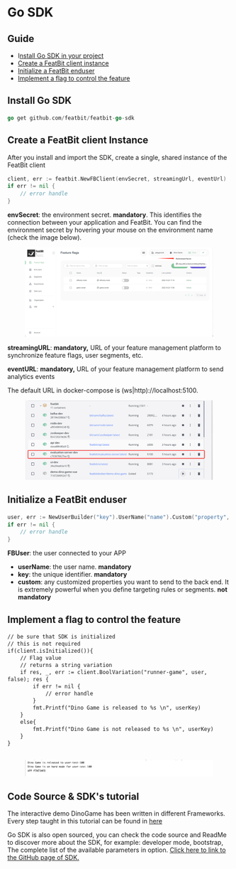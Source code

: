 # Go SDK

## Guide

* I[nstall Go SDK in your project](go-sdk.md#install-go-sdk)
* [Create a FeatBit client instance](go-sdk.md#create-a-featbit-client-instance)
* [Initialize a FeatBit enduser](go-sdk.md#initialize-a-featbit-enduser)
* [Implement a flag to control the feature](go-sdk.md#implement-a-flag-to-control-the-feature)

## Install Go SDK

```go
go get github.com/featbit/featbit-go-sdk

```

## Create a FeatBit client Instance

After you install and import the SDK, create a single, shared instance of the FeatBit client

```go
client, err := featbit.NewFBClient(envSecret, streamingUrl, eventUrl)
if err != nil {
    // error handle
}
```

**envSecret**: the environment secret. **mandatory**. This identifies the connection between your application and FeatBit. You can find the environment secret by hovering your mouse on the environment name (check the image below).

<figure><img src="../../../.gitbook/assets/envsecret.png" alt=""><figcaption></figcaption></figure>

**streamingURL**: **mandatory,** URL of your feature management platform to synchronize feature flags, user segments, etc.

**eventURL**: **mandatory,** URL of your feature management platform to send analytics events

The default URL in docker-compose is (ws|http)://localhost:5100.

<figure><img src="../../../.gitbook/assets/remote-url.png" alt=""><figcaption></figcaption></figure>

## Initialize a FeatBit enduser

```go
user, err := NewUserBuilder("key").UserName("name").Custom("property", "value").Build()
if err != nil {
    // error handle
}
```

**FBUser**: the user connected to your APP

* **userName**: the user name. **mandatory**
* **key**: the unique identifier. **mandatory**
* **custom**: any customized properties you want to send to the back end. It is extremely powerful when you define targeting rules or segments. **not mandatory**

## Implement a flag to control the feature

<pre class="language-go"><code class="lang-go">// be sure that SDK is initialized
// this is not required
if(client.isInitialized()){
    // Flag value
    // returns a string variation
    if res, _, err := client.BoolVariation("runner-game", user, false); res {
        if err != nil {
            // error handle
        }
        fmt.Printf("Dino Game is released to %s \n", userKey)
    }
    else{
        fmt.Printf("Dino Game is not released to %s \n", userKey)
    }
}
<strong>
</strong></code></pre>

<figure><img src="../../../.gitbook/assets/demo-run-result.png" alt=""><figcaption></figcaption></figure>

## Code Source & SDK's tutorial

The interactive demo DinoGame has been written in different Frameworks. Every step taught in this tutorial can be found in [here](https://github.com/featbit/featbit-samples/tree/main/samples/dino-game/demo-golang)

Go SDK is also open sourced, you can check the code source and ReadMe to discover more about the SDK, for example: developer mode, bootstrap, The complete list of the available parameters in option. [Click here to link to the GitHub page of SDK](https://github.com/featbit/featbit-go-sdk)[.](https://github.com/featbit/featbit-go-sdk)
